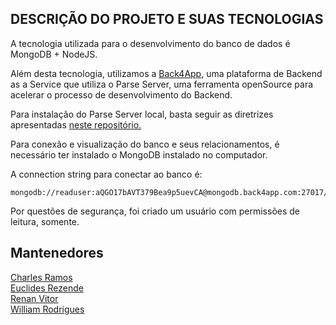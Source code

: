 <h2>DESCRIÇÃO DO PROJETO E SUAS TECNOLOGIAS</h2>

A tecnologia utilizada para o desenvolvimento do banco de dados é MongoDB + NodeJS.

Além desta tecnologia, utilizamos a <a href="https://www.back4app.com/">Back4App</a>, uma plataforma de Backend as a Service que utiliza o Parse Server, uma ferramenta openSource para acelerar o processo de desenvolvimento do Backend.

Para instalação do Parse Server local, basta seguir as diretrizes apresentadas <a href="https://github.com/parse-community/parse-server#running-parse-server">neste repositório. </a>

Para conexão e visualização do banco e seus relacionamentos, é necessário ter instalado o MongoDB instalado no computador.

A connection string para conectar ao banco é:

```
mongodb://readuser:aQGO17bAVT379Bea9p5uevCA@mongodb.back4app.com:27017/31c414544a5149229dc9f00349627126
```

Por questões de segurança, foi criado um usuário com permissões de leitura, somente.

<h2>Mantenedores</h2>
<a href= "https://github.com/charles-ramos">Charles Ramos</a></br>
<a href= "https://github.com/euclas">Euclides Rezende</a></br>
<a href= "https://github.com/RenanVitor">Renan Vitor</a></br>
<a href= "https://github.com/wrshub">William Rodrigues</a></br>
</br>
